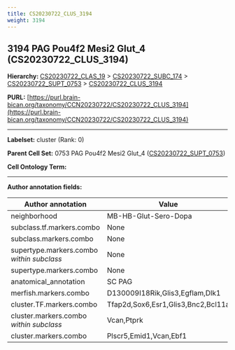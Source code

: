 ```yaml
---
title: CS20230722_CLUS_3194
weight: 3194
---
```

## 3194 PAG Pou4f2 Mesi2 Glut_4 (CS20230722_CLUS_3194)
<b>Hierarchy: </b>
[CS20230722_CLAS_19](../CS20230722_CLAS_19) >
[CS20230722_SUBC_174](../CS20230722_SUBC_174) >
[CS20230722_SUPT_0753](../CS20230722_SUPT_0753) >
[CS20230722_CLUS_3194](../CS20230722_CLUS_3194)

**PURL:** [https://purl.brain-bican.org/taxonomy/CCN20230722/CS20230722_CLUS_3194](https://purl.brain-bican.org/taxonomy/CCN20230722/CS20230722_CLUS_3194)

---


**Labelset:** cluster (Rank: 0)

**Parent Cell Set:** 0753 PAG Pou4f2 Mesi2 Glut_4 ([CS20230722_SUPT_0753](../CS20230722_SUPT_0753))



**Cell Ontology Term:** 

[MARKER GENES.]: #


---

[TRANSFERRED ANNOTATIONS.]: #


[AUTHOR ANNOTATION FIELDS.]: #


**Author annotation fields:**

| Author annotation | Value |
|-------------------|-------|
|neighborhood|MB-HB-Glut-Sero-Dopa|
|subclass.tf.markers.combo|None|
|subclass.markers.combo|None|
|supertype.markers.combo _within subclass_|None|
|supertype.markers.combo|None|
|anatomical_annotation|SC PAG|
|merfish.markers.combo|D130009I18Rik,Glis3,Egflam,Dlk1|
|cluster.TF.markers.combo|Tfap2d,Sox6,Esr1,Glis3,Bnc2,Bcl11a|
|cluster.markers.combo _within subclass_|Vcan,Ptprk|
|cluster.markers.combo|Plscr5,Emid1,Vcan,Ebf1|
